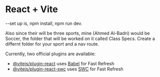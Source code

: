 # React + Vite
--set up is, npm install,
             npm run dev.


Also since their will be three sports, mine (Ahmed Al-Badri) would be Soccer, the folder that will be worked on it called Class Specs. Create a differnt folder for your sport and a nav route.

Currently, two official plugins are available:

- [@vitejs/plugin-react](https://github.com/vitejs/vite-plugin-react/blob/main/packages/plugin-react/README.md) uses [Babel](https://babeljs.io/) for Fast Refresh
- [@vitejs/plugin-react-swc](https://github.com/vitejs/vite-plugin-react-swc) uses [SWC](https://swc.rs/) for Fast Refresh
